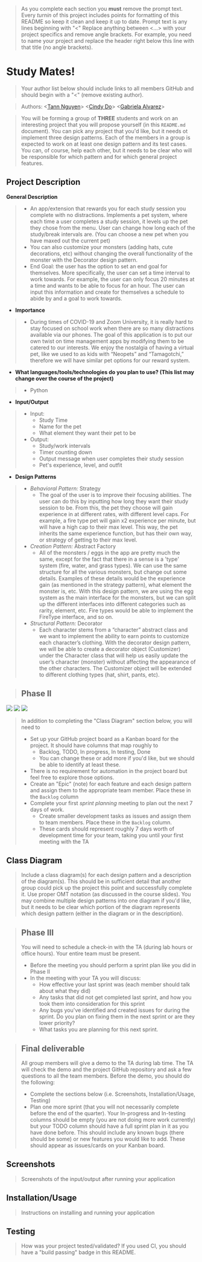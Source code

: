  > As you complete each section you **must** remove the prompt text. Every *turnin* of this project includes points for formatting of this README so keep it clean and keep it up to date. 
 > Prompt text is any lines beginning with "\<"
 > Replace anything between \<...\> with your project specifics and remove angle brackets. For example, you need to name your project and replace the header right below this line with that title (no angle brackets). 
# Study Mates!
 > Your author list below should include links to all members GitHub and should begin with a "\<" (remove existing author).
 
 > Authors: \<[Tann Nguyen](https://github.com/tannnguyen13)\> \<[Cindy Do](https://github.com/condoes)\> \<[Gabriela Alvarez](https://github.com/galva041)\>
 
 > You will be forming a group of **THREE** students and work on an interesting project that you will propose yourself (in this `README.md` document). You can pick any project that you'd like, but it needs ot implement three design patterns. Each of the members in a group is expected to work on at least one design pattern and its test cases. You can, of course, help each other, but it needs to be clear who will be responsible for which pattern and for which general project features.

## Project Description
  **General Description**
 >   * An app/extension that rewards you for each study session you complete with no distractions. Implements a pet system, where each time a user completes a study session, it levels up the pet they chose from the menu. User can change how long each of the study/break intervals are. (You can choose a new pet when you have maxed out the current pet)
 >   * You can also customize your monsters (adding hats, cute decorations, etc) without changing the overall functionality of the monster with the Decorator design pattern.
 >   * End Goal: the user has the option to set an end goal for themselves. More specifically, the user can set a time interval to work towards. For example, the user can only focus 20 minutes at a time and wants to be able to focus for an hour. The user can input this information and create for themselves a schedule to abide by and a goal to work towards.
 * **Importance**
 >   * During times of COVID-19 and Zoom University, it is really hard to stay focused on school work when there are so many distractions available via our phones. The goal of this application is to put our own twist on time management apps by modifying them to be catered to our interests. We enjoy the nostalgia of having a virtual pet, like we used to as kids with “Neopets” and “Tamagotchi,” therefore we will have similar pet options for our reward system.  
 * **What languages/tools/technologies do you plan to use? (This list may change over the course of the project)**
 >   * Python
* **Input/Output**
 >   * Input:
 >      * Study Time
 >      * Name for the pet
 >      * What element they want their pet to be
 >   * Output:
 >      * Study/work intervals
 >      * Timer counting down 
 >      * Output message when user completes their study session
 >      * Pet's experience, level, and outfit
* **Design Patterns**
 >   * *Behavioral Pattern:* Strategy
 >     * The goal of the user is to improve their focusing abilities. The user can do this by inputting how long they want their study session to be. From this, the pet they choose will gain experience in at different rates, with different level caps. For example, a fire type pet will gain x2 experience per minute, but will have a high cap to their max level. This way, the pet inherits the same experience function, but has their own way, or strategy of getting to their max level.
 >   * *Creation Pattern:* Abstract Factory
 >     * All of the monsters / eggs in the app are pretty much the same, except for the fact that there in a sense is a 'type' system (fire, water, and grass types). We can use the same structure for all the various monsters, but change out some details. Examples of these details would be the experience gain (as mentioned in the strategy pattern), what element the monster is, etc. With this design pattern, we are using the egg system as the main interface for the monsters, but we can split up the different interfaces into different categories such as rarity, element, etc. Fire types would be able to implement the FireType interface, and so on.
 >   * *Structural Pattern:* Decorator
 >     * Each character stems from a “character” abstract class and we want to implement the ability to earn points to customize each character’s clothing. With the decorator design pattern, we will be able to create a decorator object (Customizer) under the Character class that will help us easily update the user’s character (monster) without affecting the appearance of the other characters. The Customizer object will be extended to different clothing types (hat, shirt, pants, etc). 

 > ## Phase II
 <img src="project omt diagram-strategy.jpg">
 <img src="diagram 2-abstract.png">
 <img src="Decorator Diagram.jpg">
 
 > In addition to completing the "Class Diagram" section below, you will need to 
 > * Set up your GitHub project board as a Kanban board for the project. It should have columns that map roughly to 
 >   * Backlog, TODO, In progress, In testing, Done
 >   * You can change these or add more if you'd like, but we should be able to identify at least these.
 > * There is no requirement for automation in the project board but feel free to explore those options.
 > * Create an "Epic" (note) for each feature and each design pattern and assign them to the appropriate team member. Place these in the `Backlog` column
 > * Complete your first *sprint planning* meeting to plan out the next 7 days of work.
 >   * Create smaller development tasks as issues and assign them to team members. Place these in the `Backlog` column.
 >   * These cards should represent roughly 7 days worth of development time for your team, taking you until your first meeting with the TA
## Class Diagram
 > Include a class diagram(s) for each design pattern and a description of the diagram(s). This should be in sufficient detail that another group could pick up the project this point and successfully complete it. Use proper OMT notation (as discussed in the course slides). You may combine multiple design patterns into one diagram if you'd like, but it needs to be clear which portion of the diagram represents which design pattern (either in the diagram or in the description). 
 
 > ## Phase III
 > You will need to schedule a check-in with the TA (during lab hours or office hours). Your entire team must be present. 
 > * Before the meeting you should perform a sprint plan like you did in Phase II
 > * In the meeting with your TA you will discuss: 
 >   - How effective your last sprint was (each member should talk about what they did)
 >   - Any tasks that did not get completed last sprint, and how you took them into consideration for this sprint
 >   - Any bugs you've identified and created issues for during the sprint. Do you plan on fixing them in the next sprint or are they lower priority?
 >   - What tasks you are planning for this next sprint.

 > ## Final deliverable
 > All group members will give a demo to the TA during lab time. The TA will check the demo and the project GitHub repository and ask a few questions to all the team members. 
 > Before the demo, you should do the following:
 > * Complete the sections below (i.e. Screenshots, Installation/Usage, Testing)
 > * Plan one more sprint (that you will not necessarily complete before the end of the quarter). Your In-progress and In-testing columns should be empty (you are not doing more work currently) but your TODO column should have a full sprint plan in it as you have done before. This should include any known bugs (there should be some) or new features you would like to add. These should appear as issues/cards on your Kanban board. 
 ## Screenshots
 > Screenshots of the input/output after running your application
 ## Installation/Usage
 > Instructions on installing and running your application
 ## Testing
 > How was your project tested/validated? If you used CI, you should have a "build passing" badge in this README.
 
